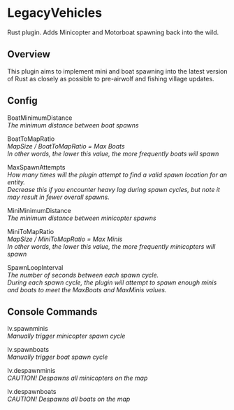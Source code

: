 # LegacyVehicles
Rust plugin. Adds Minicopter and Motorboat spawning back into the wild.

## Overview
This plugin aims to implement mini and boat spawning into the latest version of Rust as closely as possible to pre-airwolf and fishing village updates.

## Config
BoatMinimumDistance<br/>
_The minimum distance between boat spawns_

BoatToMapRatio<br/>
_MapSize / BoatToMapRatio = Max Boats_<br/>
_In other words, the lower this value, the more frequently boats will spawn_

MaxSpawnAttempts<br/>
_How many times will the plugin attempt to find a valid spawn location for an entity._<br/>
_Decrease this if you encounter heavy lag during spawn cycles, but note it may result in fewer overall spawns._

MiniMinimumDistance<br/>
_The minimum distance between minicopter spawns_

MiniToMapRatio<br/>
_MapSize / MiniToMapRatio = Max Minis_<br/>
_In other words, the lower this value, the more frequently minicopters will spawn_

SpawnLoopInterval<br/>
_The number of seconds between each spawn cycle._<br/>
_During each spawn cycle, the plugin will attempt to spawn enough minis and boats to meet the MaxBoats and MaxMinis values._

## Console Commands
lv.spawnminis<br/>
_Manually trigger minicopter spawn cycle_

lv.spawnboats<br/>
_Manually trigger boat spawn cycle_

lv.despawnminis<br/>
_CAUTION! Despawns all minicopters on the map_

lv.despawnboats<br/>
_CAUTION! Despawns all boats on the map_
